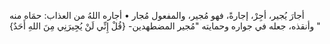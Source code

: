 ‌أجارَ يُجير، أجِرْ، إجارةً، فهو مُجير، والمفعول مُجار
• أجاره اللهُ من العذاب: حمَاه منه وأنقذه، جعله في جواره وحمايته "مُجير المضطهدين- {قُلْ إِنِّي لَنْ يُجِيرَنِي مِنَ اللهِ أَحَدٌ} "